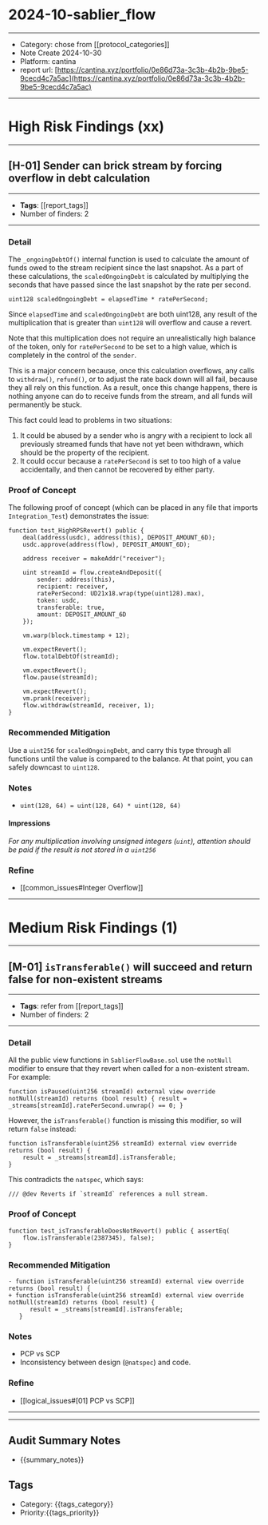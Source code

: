 # 2024-10-sablier_flow
---
- Category: chose from [[protocol_categories]]
- Note Create 2024-10-30
- Platform: cantina
- report url: [https://cantina.xyz/portfolio/0e86d73a-3c3b-4b2b-9be5-9cecd4c7a5ac](https://cantina.xyz/portfolio/0e86d73a-3c3b-4b2b-9be5-9cecd4c7a5ac)

---
# High Risk Findings (xx)

---

## [H-01] Sender can brick stream by forcing overflow in debt calculation

----
- **Tags**:  [[report_tags]]
- Number of finders: 2
---
### Detail

The `_ongoingDebtOf()` internal function is used to calculate the amount of funds owed to the stream recipient since the last snapshot. As a part of these calculations, the `scaledOngoingDebt` is calculated by multiplying the seconds that have passed since the last snapshot by the rate per second.

```solidity
uint128 scaledOngoingDebt = elapsedTime * ratePerSecond;
```

Since `elapsedTime` and `scaledOngoingDebt` are both uint128, any result of the multiplication that is greater than `uint128` will overflow and cause a revert. 

Note that this multiplication does not require an unrealistically high balance of the token, only for `ratePerSecond` to be set to a high value, which is completely in the control of the `sender`. 

This is a major concern because, once this calculation overflows, any calls to `withdraw()`, `refund()`, or to adjust the rate back down will all fail, because they all rely on this function. As a result, once this change happens, there is nothing anyone can do to receive funds from the stream, and all funds will permanently be stuck. 

This fact could lead to problems in two situations: 
1. It could be abused by a sender who is angry with a recipient to lock all previously streamed funds that have not yet been withdrawn, which should be the property of the recipient. 
2. It could occur because a `ratePerSecond` is set to too high of a value accidentally, and then cannot be recovered by either party.

### Proof of Concept

The following proof of concept (which can be placed in any file that imports `Integration_Test`) demonstrates the issue:

```solidity
function test_HighRPSRevert() public { 
	deal(address(usdc), address(this), DEPOSIT_AMOUNT_6D);
	usdc.approve(address(flow), DEPOSIT_AMOUNT_6D);
	
	address receiver = makeAddr("receiver");
	
	uint streamId = flow.createAndDeposit({ 
		sender: address(this),
		recipient: receiver,
		ratePerSecond: UD21x18.wrap(type(uint128).max),
		token: usdc,
		transferable: true,
		amount: DEPOSIT_AMOUNT_6D 
	});
	
	vm.warp(block.timestamp + 12); 
	
	vm.expectRevert();
	flow.totalDebtOf(streamId);
	
	vm.expectRevert();
	flow.pause(streamId);
	
	vm.expectRevert();
	vm.prank(receiver);
	flow.withdraw(streamId, receiver, 1);
}
```
### Recommended Mitigation

Use a `uint256` for `scaledOngoingDebt`, and carry this type through all functions until the value is compared to the balance. At that point, you can safely downcast to `uint128`.
### Notes

- `uint(128, 64) = uint(128, 64) * uint(128, 64)`
#### Impressions

*For any multiplication involving unsigned integers (`uint`), attention should be paid if the result is not stored in a `uint256`*

### Refine

- [[common_issues#Integer Overflow]]

---

# Medium Risk Findings (1)

---
## [M-01] `isTransferable()` will succeed and return false for non-existent streams

----
- **Tags**: refer from [[report_tags]]
- Number of finders: 2
---
### Detail

All the public view functions in `SablierFlowBase.sol` use the `notNull` modifier to ensure that they revert when called for a non-existent stream. For example:

```solidity
function isPaused(uint256 streamId) external view override notNull(streamId) returns (bool result) { result = _streams[streamId].ratePerSecond.unwrap() == 0; }
```

However, the `isTransferable()` function is missing this modifier, so will return `false` instead:

```solidity
function isTransferable(uint256 streamId) external view override returns (bool result) { 
	result = _streams[streamId].isTransferable; 
}
```

This contradicts the `natspec`, which says:

```solidity
/// @dev Reverts if `streamId` references a null stream.
```
### Proof of Concept

```solidity
function test_isTransferableDoesNotRevert() public { assertEq(
	flow.isTransferable(2387345), false); 
}
```
### Recommended Mitigation

```solidity
- function isTransferable(uint256 streamId) external view override returns (bool result) { 
+ function isTransferable(uint256 streamId) external view override notNull(streamId) returns (bool result) { 
      result = _streams[streamId].isTransferable; 
   }
```
### Notes
- PCP vs SCP 
- Inconsistency between design (`@natspec`) and code.
### Refine
- [[logical_issues#[01] PCP vs SCP]]

---


---

## Audit Summary Notes
- {{summary_notes}}

## Tags
- Category: {{tags_category}}
- Priority:{{tags_priority}}